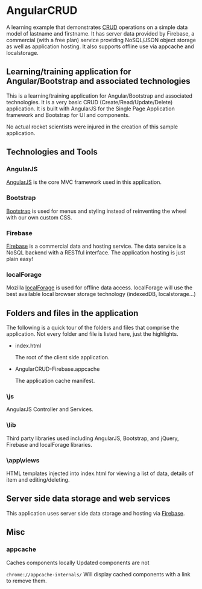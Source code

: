 
# AngularCRUD

A learning example that demonstrates [CRUD](http://wikipedia.org/wiki/Create,_read,_update_and_delete) operations on a
simple data model of lastname and firstname. It has server data provided by Firebase, a commercial (with a free plan)
service providing NoSQL/JSON object storage as well as application hosting. It also supports offline use via appcache
and localstorage.

## Learning/training application for Angular/Bootstrap and associated technologies 
This is a learning/training application for Angular/Bootstrap and associated technologies. It is a
very basic CRUD (Create/Read/Update/Delete) application. It is built with AngularJS for the Single Page
Application framework and Bootstrap for UI and components.  

No actual rocket scientists were injured in the creation of this sample application.

## Technologies and Tools
### AngularJS
[AngularJS](http://angularjs.org) is the core MVC framework used in this application.
### Bootstrap
[Bootstrap](http://getbootstrap.com) is used for menus and styling instead of reinventing the wheel with our own custom CSS.
### Firebase
[Firebase](http://firebase.com) is a commercial data and hosting service. The data service is a NoSQL backend with a
RESTful interface. The application hosting is just plain easy!
### localForage
Mozilla [localForage](https://github.com/mozilla/localForage) is used for offline data access. localForage will use the
best available local browser storage technology (indexedDB, localstorage...)

## Folders and files in the application
The following is a quick tour of the folders and files that comprise the application. Not every folder and file
is listed here, just the highlights.

* index.html

    The root of the client side application.


* AngularCRUD-Firebase.appcache

    The application cache manifest.

### \js
AngularJS Controller and Services.

### \lib
Third party libraries used including AngularJS, Bootstrap, and jQuery, Firebase and localForage libraries.

### \app\views
HTML templates injected into index.html for viewing a list of data, details of item and editing/deleting.

## Server side data storage and web services
This application uses server side data storage and hosting via [Firebase](http://firebase.com).

## Misc

### appcache
Caches components locally
Updated components are not 

`chrome://appcache-internals/` Will display cached components with a link to remove them.

